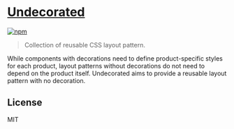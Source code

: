 # [Undecorated](https://makotot.github.io/undecorated/)

[![npm](https://img.shields.io/npm/v/undecorated?style=flat-square)](https://www.npmjs.com/package/undecorated)

> Collection of reusable CSS layout pattern.

While components with decorations need to define product-specific styles for each product, layout patterns without decorations do not need to depend on the product itself.
Undecorated aims to provide a reusable layout pattern with no decoration.


## License

MIT
